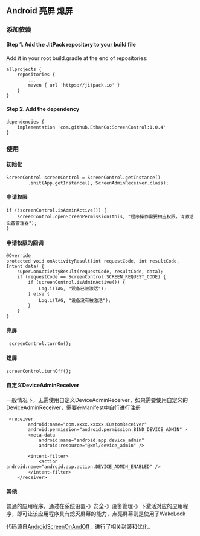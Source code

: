## Android 亮屏 熄屏
### 添加依赖
#### Step 1. Add the JitPack repository to your build file
Add it in your root build.gradle at the end of repositories:  

	allprojects {
		repositories {
			...
			maven { url 'https://jitpack.io' }
		}
	}  

#### Step 2. Add the dependency

	dependencies {
	    implementation 'com.github.EthanCo:ScreenControl:1.0.4'
	}

### 使用

#### 初始化

	ScreenControl screenControl = ScreenControl.getInstance()
            .init(App.getInstance(), ScreenAdminReceiver.class);

#### 申请权限  

	if (!screenControl.isAdminActive()) {
        screenControl.openScreenPermission(this, "程序操作需要相应权限，请激活设备管理器");
    }  

#### 申请权限的回调

	@Override
    protected void onActivityResult(int requestCode, int resultCode, Intent data) {
        super.onActivityResult(requestCode, resultCode, data);
        if (requestCode == ScreenControl.SCREEN_REQUEST_CODE) {
            if (screenControl.isAdminActive()) {
                Log.i(TAG, "设备已被激活");
            } else {
                Log.i(TAG, "设备没有被激活");
            }
        }
    }

#### 亮屏

	 screenControl.turnOn();  

#### 熄屏

	screenControl.turnOff();  

#### 自定义DeviceAdminReceiver
一般情况下，无需使用自定义DeviceAdminReceiver，如果需要使用自定义的DeviceAdminReceiver，需要在Manifest中自行进行注册

	 <receiver
            android:name="com.xxxx.xxxxx.CustomReceiver"
            android:permission="android.permission.BIND_DEVICE_ADMIN" >
            <meta-data
                android:name="android.app.device_admin"
                android:resource="@xml/device_admin" />

            <intent-filter>
                <action android:name="android.app.action.DEVICE_ADMIN_ENABLED" />
            </intent-filter>
        </receiver>

#### 其他

普通的应用程序，通过在系统设置-》安全-》设备管理-》下激活对应的应用程序，即可让该应用程序具有熄灭屏幕的能力，点亮屏幕则是使用了WakeLock

代码源自[AndroidScreenOnAndOff](https://github.com/sunnythree/AndroidScreenOnAndOff)，进行了相关封装和优化。